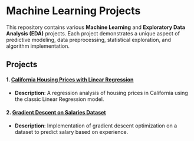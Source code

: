 # Machine Learning Projects

This repository contains various **Machine Learning** and **Exploratory Data Analysis (EDA)** projects. Each project demonstrates a unique aspect of predictive modeling, data preprocessing, statistical exploration, and algorithm implementation.

## Projects

#### 1. [California Housing Prices with Linear Regression](./California_Housing_Prices_with_Linear_Regression)
   - **Description**: A regression analysis of housing prices in California using the classic Linear Regression model.

#### 2. [Gradient Descent on Salaries Dataset](./Gradient_Descent_on_Salaries_dataset)
   - **Description**: Implementation of gradient descent optimization on a dataset to predict salary based on experience.

